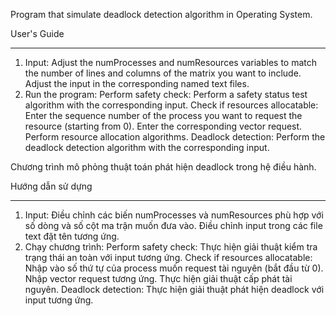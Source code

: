 Program that simulate deadlock detection algorithm in Operating System.

User's Guide
____________________________________________
1. Input:
Adjust the numProcesses and numResources variables to match the number of lines and columns of the matrix you want to include.
Adjust the input in the corresponding named text files.
2. Run the program:
Perform safety check:
  Perform a safety status test algorithm with the corresponding input.
Check if resources allocatable:
  Enter the sequence number of the process you want to request the resource (starting from 0).
  Enter the corresponding vector request.
  Perform resource allocation algorithms.
Deadlock detection:
  Perform the deadlock detection algorithm with the corresponding input.

Chương trình mô phỏng thuật toán phát hiện deadlock trong hệ điều hành.

Hướng dẫn sử dựng
____________________________________________
1. Input:
Điều chỉnh các biến numProcesses và numResources phù hợp với số dòng và số cột ma trận muốn đưa vào.
Điều chỉnh input trong các file text đặt tên tương ứng.
2. Chạy chương trình:
Perform safety check:
  Thực hiện giải thuật kiểm tra trạng thái an toàn với input tương ứng.
Check if resources allocatable:
  Nhập vào số thứ tự của process muốn request tài nguyên (bắt đầu từ 0).
  Nhập vector request tương ứng.
  Thực hiện giải thuật cấp phát tài nguyên.
Deadlock detection:
  Thực hiện giải thuật phát hiện deadlock với input tương ứng.
